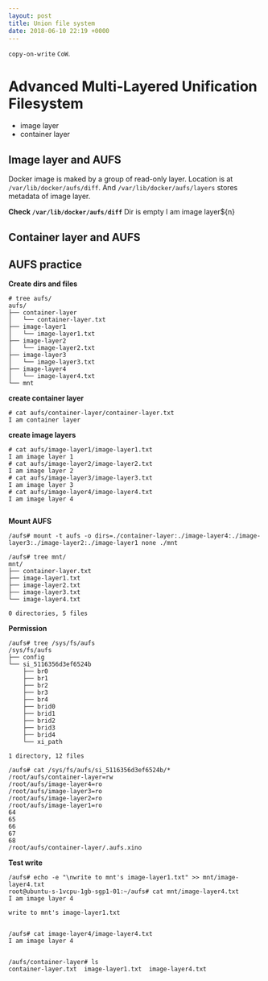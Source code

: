 ```yaml
---
layout: post
title: Union file system
date: 2018-06-10 22:19 +0000
---
```


`copy-on-write` `CoW`.

# Advanced Multi-Layered Unification Filesystem
* image layer
* container layer 


## Image layer and AUFS
Docker image is maked by a group of read-only layer. Location is at `/var/lib/docker/aufs/diff`. And `/var/lib/docker/aufs/layers` stores metadata of image layer.


**Check `/var/lib/docker/aufs/diff`**
Dir is empty
I am image layer${n}


## Container layer and AUFS



## AUFS practice

**Create dirs and files**
```
# tree aufs/
aufs/
├── container-layer
│   └── container-layer.txt
├── image-layer1
│   └── image-layer1.txt
├── image-layer2
│   └── image-layer2.txt
├── image-layer3
│   └── image-layer3.txt
├── image-layer4
│   └── image-layer4.txt
└── mnt
```

**create container layer**
```
# cat aufs/container-layer/container-layer.txt
I am container layer
```

**create image layers**
```
# cat aufs/image-layer1/image-layer1.txt
I am image layer 1
# cat aufs/image-layer2/image-layer2.txt
I am image layer 2
# cat aufs/image-layer3/image-layer3.txt
I am image layer 3
# cat aufs/image-layer4/image-layer4.txt
I am image layer 4


```

**Mount AUFS**
```
/aufs# mount -t aufs -o dirs=./container-layer:./image-layer4:./image-layer3:./image-layer2:./image-layer1 none ./mnt
```

```
/aufs# tree mnt/
mnt/
├── container-layer.txt
├── image-layer1.txt
├── image-layer2.txt
├── image-layer3.txt
└── image-layer4.txt

0 directories, 5 files
```

**Permission**
```
/aufs# tree /sys/fs/aufs
/sys/fs/aufs
├── config
└── si_5116356d3ef6524b
    ├── br0
    ├── br1
    ├── br2
    ├── br3
    ├── br4
    ├── brid0
    ├── brid1
    ├── brid2
    ├── brid3
    ├── brid4
    └── xi_path

1 directory, 12 files
```


```
/aufs# cat /sys/fs/aufs/si_5116356d3ef6524b/*
/root/aufs/container-layer=rw
/root/aufs/image-layer4=ro
/root/aufs/image-layer3=ro
/root/aufs/image-layer2=ro
/root/aufs/image-layer1=ro
64
65
66
67
68
/root/aufs/container-layer/.aufs.xino
```

**Test write**
```
/aufs# echo -e "\nwrite to mnt's image-layer1.txt" >> mnt/image-layer4.txt
root@ubuntu-s-1vcpu-1gb-sgp1-01:~/aufs# cat mnt/image-layer4.txt
I am image layer 4

write to mnt's image-layer1.txt


/aufs# cat image-layer4/image-layer4.txt
I am image layer 4


/aufs/container-layer# ls
container-layer.txt  image-layer1.txt  image-layer4.txt
```

